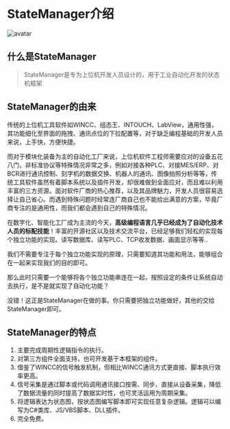 # StateManager介绍
![avatar](_media/favicon.ico)

## 什么是StateManager

> StateManager是专为上位机开发人员设计的，用于工业自动化开发的状态机框架

## StateManager的由来
传统的上位机工具软件如WINCC、组态王、INTOUCH、LabView，通用性强，其功能细化至界面的拖拽、通讯点位的下拉配置等，对于缺乏编程基础的开发人员来说，上手快，方便快捷。

而对于模块化装备为主的自动化工厂来说，上位机软件工程师需要应对的设备五花八门，非标准协议等特殊情况非常之多，例如对接各种PLC、对接MES/ERP、对BCR进行通讯控制、刻字机的数据交换、机器人的通讯、图像拍照分析等等，传统工具软件虽然有着脚本系统以及插件开发，却很难做到全面应对，而且难以利用丰富的三方资源。面对软件厂商的热心推荐，以及其品牌魅力，开发人员很容易选择让自己省心。而遇到特殊问题时经常连厂商自己也不能给出满意的方案，毕竟厂商专注的是通用性，而我们都会遇到自己的特殊情况。

在数字化、智能化工厂成为主流的今天，__高级编程语言几乎已经成为了自动化技术人员的标配技能__！丰富的开源社区以及技术交流平台，已经足够我们轻松的实现每个独立功能的实现。读写数据库、读写PLC、TCP收发数据、画面显示等等..

我们不需要专注于每个独立功能实现的原理，只需要知道其功能和用法，能够组合在一起来实现我们的目的即可。

那么此时只需要一个能够将各个独立功能串连在一起，按照设定的条件让系统自动去执行，是不是就实现了自动化功能？

没错！这正是StateManager在做的事。你只需要把独立功能做好，其他的交给StateManager即可。

## StateManager的特点
1. 主要完成周期性逻辑指令的执行。
2. 对第三方组件全面支持，也可开发基于本框架的组件。
3. 借鉴了WINCC的信号触发机制，但相比WINCC通讯方式更直接、脚本执行效率更高。
4. 信号采集是通过脚本或代码调用通讯接口按需、同步、直接从设备采集，降低了数据流量的同时提高了数据实时性，也可灵活运用为周期采集。
5. 将逻辑表达为状态图，按状态图编写脚本即可实现任意复杂逻辑。逻辑可以编写为C#类库、JS/VBS脚本、DLL插件。
6. 完全免费。


